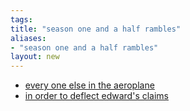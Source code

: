 ```yaml
---
tags: 
title: "season one and a half rambles"
aliases:
- "season one and a half rambles"
layout: new
---
```


- [every one else in the aeroplane](elseAirplane)
- [in order to deflect edward's claims](deflection)